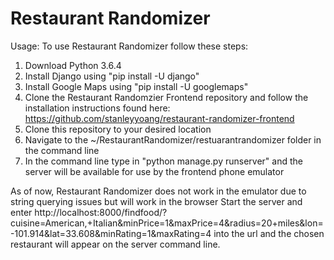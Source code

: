# Restaurant Randomizer
 
Usage:
 To use Restaurant Randomizer follow these steps:
  1) Download Python 3.6.4
  2) Install Django using "pip install -U django"
  3) Install Google Maps using "pip install -U googlemaps"
  4) Clone the Restaurant Randomzier Frontend repository and follow the installation instructions found here: https://github.com/stanleyyoang/restaurant-randomizer-frontend
  5) Clone this repository to your desired location
  6) Navigate to the ~/RestaurantRandomizer/restuarantrandomizer folder in the command line
  7) In the command line type in "python manage.py runserver" and the server will be available for use by the frontend phone emulator

As of now, Restaurant Randomizer does not work in the emulator due to string querying issues but will work in the browser
Start the server and enter http://localhost:8000/findfood/?cuisine=American,+Italian&minPrice=1&maxPrice=4&radius=20+miles&lon=-101.914&lat=33.608&minRating=1&maxRating=4 into the url and the chosen restaurant will appear on the server command line.
